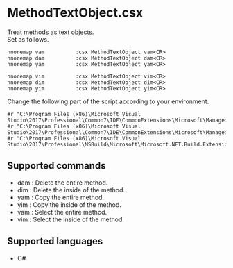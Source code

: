 MethodTextObject.csx
===

Treat methods as text objects.  
Set as follows.  

```
nnoremap vam          :csx MethodTextObject vam<CR>
nnoremap dam          :csx MethodTextObject dam<CR>
nnoremap yam          :csx MethodTextObject yam<CR>

nnoremap vim          :csx MethodTextObject vim<CR>
nnoremap dim          :csx MethodTextObject dim<CR>
nnoremap yim          :csx MethodTextObject yim<CR>
```

Change the following part of the script according to your environment.  

```
#r "C:\Program Files (x86)\Microsoft Visual Studio\2017\Professional\Common7\IDE\CommonExtensions\Microsoft\ManagedLanguages\VBCSharp\InteractiveComponents\Microsoft.CodeAnalysis.dll"
#r "C:\Program Files (x86)\Microsoft Visual Studio\2017\Professional\Common7\IDE\CommonExtensions\Microsoft\ManagedLanguages\VBCSharp\InteractiveComponents\Microsoft.CodeAnalysis.CSharp.dll"
#r "C:\Program Files (x86)\Microsoft Visual Studio\2017\Professional\MSBuild\Microsoft\Microsoft.NET.Build.Extensions\net461\lib\System.Threading.Tasks.dll"
```

## Supported commands

- dam : Delete the entire method.
- dim : Delete the inside of the method.
- yam : Copy the entire method.
- yim : Copy the inside of the method.
- vam : Select the entire method.
- vim : Select the inside of the method.

## Supported languages

- C#
